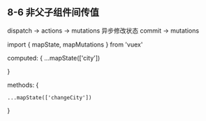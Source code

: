## 8-6  非父子组件间传值


dispatch -> actions  -> mutations  异步修改状态
commit -> mutations




import { mapState, mapMutations } from 'vuex'



computed: {
	...mapState(['city'])
	

}

methods: {

	...mapState(['changeCity'])
}